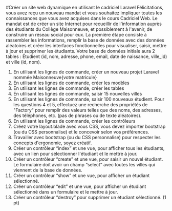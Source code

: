 #Créer un site web dynamique en utilisant le cadriciel Laravel
Félicitations, vous avez reçu un nouveau mandat et vous souhaitez impliquer toutes les connaissances que vous avez acquises dans le cours Cadriciel Web.
Le mandat est de créer un site Internet pour recueillir de l'information auprès des étudiants du Collège Maisonneuve, et possiblement à l'avenir, de construire un réseau social pour eux.
La première étape consiste à rassembler les informations, remplir la base de données avec des données aléatoires et créer les interfaces fonctionnelles pour visualiser, saisir, mettre à jour et supprimer les étudiants. 
Votre base de données initiale aura 2 tables : Étudient (id, nom, adresse, phone, email, date de naissance, ville_id) et ville (id, nom).
1. En utilisant les lignes de commande, créer un nouveau projet Laravel nommée Maisonneuve{votre matricule} 
2. En utilisant les lignes de commande, créer les modèles 
3. En utilisant les lignes de commande, créer les tables 
4. En utilisant les lignes de commande, saisir 15 nouvelles villes
5. En utilisant les lignes de commande, saisir 100 nouveaux étudient. Pour les questions 4 et 5, effectuez une recherche des propriétés de "Factory" pour remplir des valeurs telles que des noms, des adresses, des téléphones, etc. (pas de phrases ou de texte aléatoires).
6. En utilisant les lignes de commande, créer les contrôleurs 
7. Créez votre layout.blade avec vous CSS, vous devez importer bootstrap (ou du CSS personnalise) et le concevoir selon vos préférences. 
8. Travailler avec bootstrap (ou du CSS personnalise) pour respecter les concepts d'ergonomie, soyez créatif.
9. Créer un contrôleur “index” et une vue, pour afficher tous les étudiants, avec un lien pour sélectionner l'étudiant et le mettre à jour. 
10. Créer un contrôleur “create” et une vue, pour saisir un nouvel étudiant. Le formulaire doit avoir un champ “select” avec toutes les villes qui viennent de la base de données.
11. Créer un contrôleur “show” et une vue, pour afficher un étudiant sélectionné.
12. Créer un contrôleur “edit” et une vue, pour afficher un étudiant sélectionné dans un formulaire et le mettre à jour.
13. Créer un contrôleur “destroy” pour supprimer un étudiant sélectionné. (1 pt)